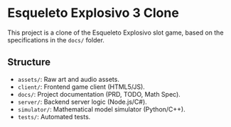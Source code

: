 # Esqueleto Explosivo 3 Clone

This project is a clone of the Esqueleto Explosivo slot game, based on the specifications in the `docs/` folder.

## Structure

- `assets/`: Raw art and audio assets.
- `client/`: Frontend game client (HTML5/JS).
- `docs/`: Project documentation (PRD, TODO, Math Spec).
- `server/`: Backend server logic (Node.js/C#).
- `simulator/`: Mathematical model simulator (Python/C++).
- `tests/`: Automated tests.
